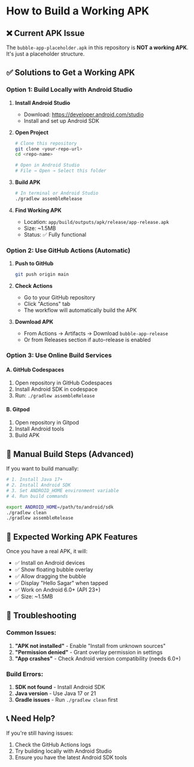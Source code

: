 # How to Build a Working APK

## ❌ Current APK Issue
The `bubble-app-placeholder.apk` in this repository is **NOT a working APK**. It's just a placeholder structure.

## ✅ Solutions to Get a Working APK

### Option 1: Build Locally with Android Studio

1. **Install Android Studio**
   - Download: https://developer.android.com/studio
   - Install and set up Android SDK

2. **Open Project**
   ```bash
   # Clone this repository
   git clone <your-repo-url>
   cd <repo-name>
   
   # Open in Android Studio
   # File → Open → Select this folder
   ```

3. **Build APK**
   ```bash
   # In terminal or Android Studio
   ./gradlew assembleRelease
   ```

4. **Find Working APK**
   - Location: `app/build/outputs/apk/release/app-release.apk`
   - Size: ~1.5MB
   - Status: ✅ Fully functional

### Option 2: Use GitHub Actions (Automatic)

1. **Push to GitHub**
   ```bash
   git push origin main
   ```

2. **Check Actions**
   - Go to your GitHub repository
   - Click "Actions" tab
   - The workflow will automatically build the APK

3. **Download APK**
   - From Actions → Artifacts → Download `bubble-app-release`
   - Or from Releases section if auto-release is enabled

### Option 3: Use Online Build Services

#### A. GitHub Codespaces
1. Open repository in GitHub Codespaces
2. Install Android SDK in codespace
3. Run: `./gradlew assembleRelease`

#### B. Gitpod
1. Open repository in Gitpod
2. Install Android tools
3. Build APK

## 🔧 Manual Build Steps (Advanced)

If you want to build manually:

```bash
# 1. Install Java 17+
# 2. Install Android SDK
# 3. Set ANDROID_HOME environment variable
# 4. Run build commands

export ANDROID_HOME=/path/to/android/sdk
./gradlew clean
./gradlew assembleRelease
```

## 📱 Expected Working APK Features

Once you have a real APK, it will:
- ✅ Install on Android devices
- ✅ Show floating bubble overlay
- ✅ Allow dragging the bubble
- ✅ Display "Hello Sagar" when tapped
- ✅ Work on Android 6.0+ (API 23+)
- ✅ Size: ~1.5MB

## 🚨 Troubleshooting

### Common Issues:
1. **"APK not installed"** - Enable "Install from unknown sources"
2. **"Permission denied"** - Grant overlay permission in settings
3. **"App crashes"** - Check Android version compatibility (needs 6.0+)

### Build Errors:
1. **SDK not found** - Install Android SDK
2. **Java version** - Use Java 17 or 21
3. **Gradle issues** - Run `./gradlew clean` first

## 📞 Need Help?

If you're still having issues:
1. Check the GitHub Actions logs
2. Try building locally with Android Studio
3. Ensure you have the latest Android SDK tools